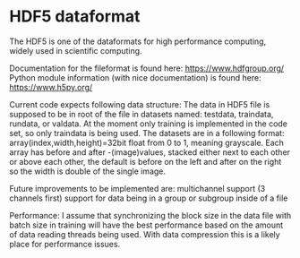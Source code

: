 # HDF5 dataformat

The HDF5 is one of the dataformats for high performance computing, widely used in scientific computing.

Documentation for the fileformat is found here: https://www.hdfgroup.org/
Python module information (with nice documentation) is found here: https://www.h5py.org/

Current code expects following data structure:
The data in HDF5 file is supposed to be in root of the file in datasets named: testdata, traindata, rundata, or valdata. At the moment only training is implemented in the code set, so only traindata is being used.
The datasets are in a following format: array(index,width,height)=32bit float from 0 to 1, meaning grayscale. Each array has before and after -(image)values, stacked either next to each other or above each other, the default is before on the left and after on the right so the width is double of the single image.

Future improvements to be implemented are:
multichannel support (3 channels first)
support for data being in a group or subgroup inside of a file

Performance:
I assume that synchronizing the block size in the data file with batch size in training will have the best performance based on the amount of data reading threads being used. With data compression this is a likely place for performance issues.